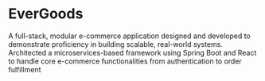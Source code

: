 # EverGoods
A full-stack, modular e-commerce application designed and developed to demonstrate proficiency in  building scalable, real-world systems. Architected a microservices-based framework using Spring Boot and React to  handle core e-commerce functionalities from authentication to order fulfillment
